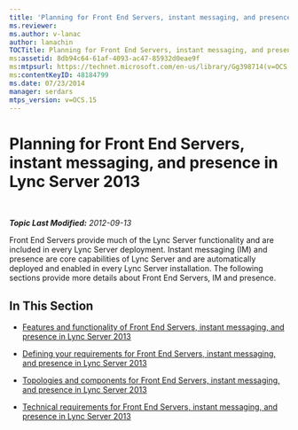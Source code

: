 ```yaml
---
title: 'Planning for Front End Servers, instant messaging, and presence'
ms.reviewer: 
ms.author: v-lanac
author: lanachin
TOCTitle: Planning for Front End Servers, instant messaging, and presence
ms:assetid: 8db94c64-61af-4093-ac47-85932d0eae9f
ms:mtpsurl: https://technet.microsoft.com/en-us/library/Gg398714(v=OCS.15)
ms:contentKeyID: 48184799
ms.date: 07/23/2014
manager: serdars
mtps_version: v=OCS.15
---
```


<div data-xmlns="http://www.w3.org/1999/xhtml">

<div class="topic" data-xmlns="http://www.w3.org/1999/xhtml" data-msxsl="urn:schemas-microsoft-com:xslt" data-cs="http://msdn.microsoft.com/en-us/">

<div data-asp="http://msdn2.microsoft.com/asp">

# Planning for Front End Servers, instant messaging, and presence in Lync Server 2013

</div>

<div id="mainSection">

<div id="mainBody">

<span> </span>

_**Topic Last Modified:** 2012-09-13_

Front End Servers provide much of the Lync Server functionality and are included in every Lync Server deployment. Instant messaging (IM) and presence are core capabilities of Lync Server and are automatically deployed and enabled in every Lync Server installation. The following sections provide more details about Front End Servers, IM and presence.

<div>

## In This Section

  - [Features and functionality of Front End Servers, instant messaging, and presence in Lync Server 2013](lync-server-2013-features-and-functionality-of-front-end-servers-instant-messaging-and-presence.md)

  - [Defining your requirements for Front End Servers, instant messaging, and presence in Lync Server 2013](lync-server-2013-defining-your-requirements-for-front-end-servers-instant-messaging-and-presence.md)

  - [Topologies and components for Front End Servers, instant messaging, and presence in Lync Server 2013](lync-server-2013-topologies-and-components-for-front-end-servers-instant-messaging-and-presence.md)

  - [Technical requirements for Front End Servers, instant messaging, and presence in Lync Server 2013](lync-server-2013-technical-requirements-for-front-end-servers-instant-messaging-and-presence.md)

</div>

</div>

<span> </span>

</div>

</div>

</div>

